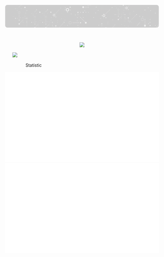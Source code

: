 <p align=center>
  
<img src="https://raw.githubusercontent.com/theidari/theidari/main/background.gif" width="720">
  
</p>

</br>
<p align=center> 
<img src="https://profile-counter.glitch.me/theidari/count.svg">
 </p>

<ol>
<img src="https://img.shields.io/badge/python-%23316192.svg?style=for-the-badge&logo=Python&logoColor=yellow">
</ol>
&nbsp;&nbsp;&nbsp;&nbsp;&nbsp;&nbsp;&nbsp;&nbsp;&nbsp;&nbsp;&nbsp;&nbsp;&nbsp;&nbsp;&nbsp;&nbsp;&nbsp;Statistic
<p align="Center">
<img src="https://github.com/theidari/statusrepo/blob/master/generated/overview.svg" ><img src="https://github.com/theidari/statusrepo/blob/master/generated/languages.svg" >
</p>


